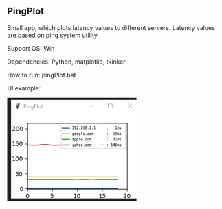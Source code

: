 ## PingPlot

Small app, which plots latency values to different servers. Latency values are based on ping system utility

Support OS: Win

Dependencies: Python, matplotlib, tkinker

How to run: pingPlot.bat


UI example:

![UI Example](img/pingPlotExample.PNG)
